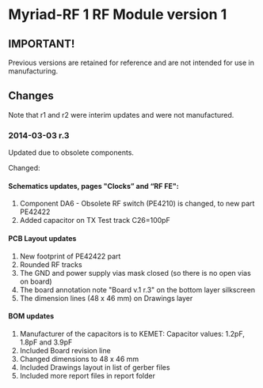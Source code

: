 # Myriad-RF 1 RF Module version 1

## IMPORTANT!

Previous versions are retained for reference and are not intended for use in manufacturing.

## Changes

Note that r1 and r2 were interim updates and were not manufactured.

### 2014-03-03 r.3

Updated due to obsolete components.

Changed:

#### Schematics updates, pages "Clocks” and  “RF FE":

1. Component DA6 - Obsolete RF switch (PE4210) is changed, to new part PE42422
2. Added capacitor on TX Test track C26=100pF

#### PCB Layout updates

1. New footprint of PE42422 part
2. Rounded RF tracks
3. The GND and power supply vias mask closed (so there is no open vias on board)
4. The board annotation note "Board v.1 r.3" on the bottom layer silkscreen
5. The dimension lines (48 x 46 mm) on Drawings layer

#### BOM updates

1. Manufacturer of the capacitors is to KEMET: Capacitor values: 1.2pF, 1.8pF and 3.9pF
2. Included Board revision line
3. Changed dimensions to 48 x 46 mm
4. Included Drawings layout in list of gerber files
5. Included more report files in report folder

